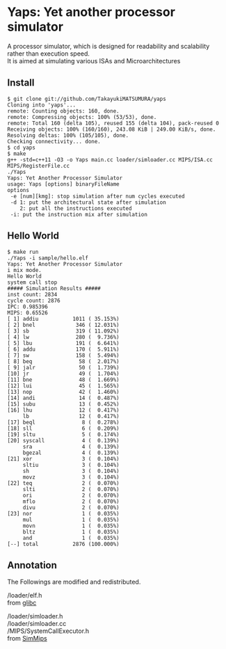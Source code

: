 # Yaps: Yet another processor simulator
A processor simulator, which is designed for readability and scalability rather than execution speed.  
It is aimed at simulating various ISAs and Microarchitectures

## Install
    $ git clone git://github.com/TakayukiMATSUMURA/yaps  
    Cloning into 'yaps'...  
    remote: Counting objects: 160, done.  
    remote: Compressing objects: 100% (53/53), done.  
    remote: Total 160 (delta 105), reused 155 (delta 104), pack-reused 0  
    Receiving objects: 100% (160/160), 243.08 KiB | 249.00 KiB/s, done.  
    Resolving deltas: 100% (105/105), done.  
    Checking connectivity... done.  
    $ cd yaps  
    $ make  
    g++ -std=c++11 -O3 -o Yaps main.cc loader/simloader.cc MIPS/ISA.cc MIPS/RegisterFile.cc  
    ./Yaps  
    Yaps: Yet Another Processor Simulator  
    usage: Yaps [options] binaryFileName  
    options  
     -e [num][kmg]: stop simulation after num cycles executed  
     -d 1: put the architectural state after simulation  
        2: put all the instructions executed  
     -i: put the instruction mix after simulation

        
## Hello World
    $ make run
    ./Yaps -i sample/hello.elf
    Yaps: Yet Another Processor Simulator
    i mix mode.
    Hello World
    system call stop
    ##### Simulation Results #####
    inst count: 2834
    cycle count: 2876
    IPC: 0.985396
    MIPS: 0.65526
    [ 1] addiu           1011 ( 35.153%)
    [ 2] bnel             346 ( 12.031%)
    [ 3] sb               319 ( 11.092%)
    [ 4] lw               280 (  9.736%)
    [ 5] lbu              191 (  6.641%)
    [ 6] addu             170 (  5.911%)
    [ 7] sw               158 (  5.494%)
    [ 8] beq               58 (  2.017%)
    [ 9] jalr              50 (  1.739%)
    [10] jr                49 (  1.704%)
    [11] bne               48 (  1.669%)
    [12] lui               45 (  1.565%)
    [13] nop               42 (  1.460%)
    [14] andi              14 (  0.487%)
    [15] subu              13 (  0.452%)
    [16] lhu               12 (  0.417%)
         lb                12 (  0.417%)
    [17] beql               8 (  0.278%)
    [18] sll                6 (  0.209%)
    [19] sltu               5 (  0.174%)
    [20] syscall            4 (  0.139%)
         sra                4 (  0.139%)
         bgezal             4 (  0.139%)
    [21] xor                3 (  0.104%)
         sltiu              3 (  0.104%)
         sh                 3 (  0.104%)
         movz               3 (  0.104%)
    [22] teq                2 (  0.070%)
         slti               2 (  0.070%)
         ori                2 (  0.070%)
         mflo               2 (  0.070%)
         divu               2 (  0.070%)
    [23] nor                1 (  0.035%)
         mul                1 (  0.035%)
         movn               1 (  0.035%)
         bltz               1 (  0.035%)
         and                1 (  0.035%)
    [--] total           2876 (100.000%)
 
 
## Annotation
The Followings are modified and redistributed.

/loader/elf.h    
from [glibc](https://sourceware.org/git/?p=glibc.git;a=summary)  

/loader/simloader.h  
/loader/simloader.cc  
/MIPS/SystemCallExecutor.h  
from [SimMips](http://www.arch.cs.titech.ac.jp/SimMips/)